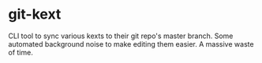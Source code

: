 # git-kext
CLI tool to sync various kexts to their git repo's master branch. Some automated background noise to make editing them easier. A massive waste of time.
